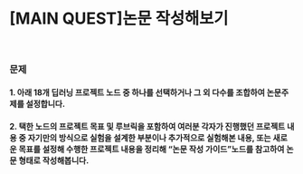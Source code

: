 # [MAIN QUEST]논문 작성해보기
<br>

### 문제

#### 1. 아래 18개 딥러닝 프로젝트 노드 중 하나를 선택하거나 그 외 다수를 조합하여 논문주제를 설정합니다.
#### 2. 택한 노드의 프로젝트 목표 및 루브릭을 포함하여 여러분 각자가 진행했던 프로젝트 내용 중 자기만의 방식으로 실험을 설계한 부분이나 추가적으로 실험해본 내용, 또는 새로운 목표를 설정해 수행한 프로젝트 내용을 정리해 “논문 작성 가이드”노드를 참고하여 논문 형태로 작성해봅니다.
